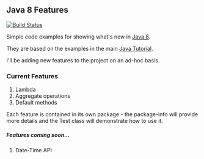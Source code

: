 ## Java 8 Features

[![Build Status](https://travis-ci.org/gazbert/java-8-features.svg?branch=master)](https://travis-ci.org/gazbert/java-8-features)

Simple code examples for showing what's new in 
[Java 8](http://www.oracle.com/technetwork/java/javase/overview/java8-2100321.html).

They are based on the examples in the main [Java Tutorial](http://docs.oracle.com/javase/tutorial/).

I'll be adding new features to the project on an ad-hoc basis.

### Current Features

1. Lambda
1. Aggregate operations
1. Default methods

Each feature is contained in its own package - the package-info will provide more details and the Test class 
will demonstrate how to use it.

##### Features coming soon...

1. Date-Time API
